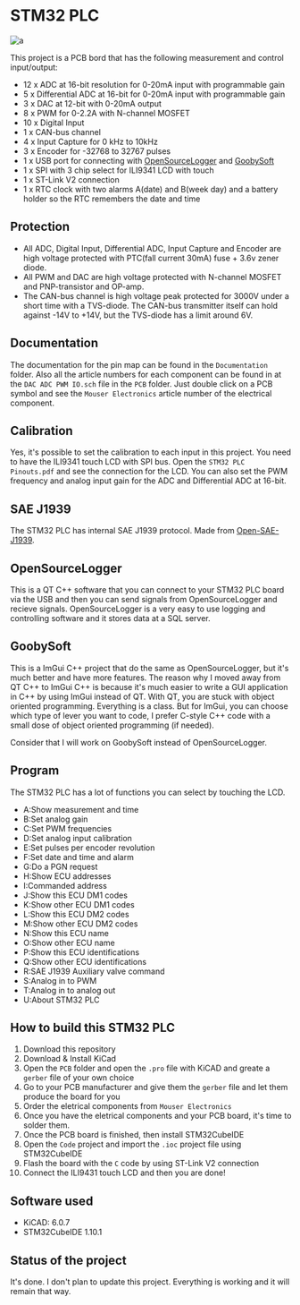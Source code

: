 # STM32 PLC

![a](https://raw.githubusercontent.com/DanielMartensson/STM32-PLC/main/Documentation/Pinmap.png)

This project is a PCB bord that has the following measurement and control input/output:

 * 12 x ADC at 16-bit resolution for 0-20mA input with programmable gain
 * 5 x Differential ADC at 16-bit for 0-20mA input with programmable gain
 * 3 x DAC at 12-bit with 0-20mA output
 * 8 x PWM for 0-2.2A with N-channel MOSFET
 * 10 x Digital Input
 * 1 x CAN-bus channel
 * 4 x Input Capture for 0 kHz to 10kHz
 * 3 x Encoder for -32768 to 32767 pulses
 * 1 x USB port for connecting with [OpenSourceLogger](https://github.com/DanielMartensson/OpenSourceLogger) and [GoobySoft](https://github.com/DanielMartensson/GoobySoft)
 * 1 x SPI with 3 chip select for ILI9341 LCD with touch
 * 1 x ST-Link V2 connection
 * 1 x RTC clock with two alarms A(date) and B(week day) and a battery holder so the RTC remembers the date and time

## Protection 
 * All ADC, Digital Input, Differential ADC, Input Capture and Encoder are high voltage protected with PTC(fall current 30mA) fuse + 3.6v zener diode.
 * All PWM and DAC are high voltage protected with N-channel MOSFET and PNP-transistor and OP-amp. 
 * The CAN-bus channel is high voltage peak protected for 3000V under a short time with a TVS-diode. The CAN-bus transmitter itself can hold against -14V to +14V, but the TVS-diode has a limit around 6V. 

## Documentation
The documentation for the pin map can be found in the `Documentation` folder. Also all the article numbers for each component can be found in at the `DAC ADC PWM IO.sch` file in the `PCB` folder. Just double click on a PCB symbol and see the `Mouser Electronics` article number of the electrical component. 

## Calibration
Yes, it's possible to set the calibration to each input in this project. You need to have the ILI9341 touch LCD with SPI bus. Open the `STM32 PLC Pinouts.pdf` and see the connection for the LCD. You can also set the PWM frequency and analog input gain for the ADC and Differential ADC at 16-bit. 

## SAE J1939
The STM32 PLC has internal SAE J1939 protocol. Made from [Open-SAE-J1939](https://github.com/DanielMartensson/Open-SAE-J1939).

## OpenSourceLogger
This is a QT C++ software that you can connect to your STM32 PLC board via the USB and then you can send signals from OpenSourceLogger and recieve signals.
OpenSourceLogger is a very easy to use logging and controlling software and it stores data at a SQL server. 

## GoobySoft
This is a ImGui C++ project that do the same as OpenSourceLogger, but it's much better and have more features. The reason why I moved away from QT C++ to ImGui C++ is because
it's much easier to write a GUI application in C++ by using ImGui instead of QT. With QT, you are stuck with object oriented programming. Everything is a class. 
But for ImGui, you can choose which type of lever you want to code, I prefer C-style C++ code with a small dose of object oriented programming (if needed). 

Consider that I will work on GoobySoft instead of OpenSourceLogger.

## Program 
The STM32 PLC has a lot of functions you can select by touching the LCD. 

 * A:Show measurement and time
 * B:Set analog gain
 * C:Set PWM frequencies
 * D:Set analog input calibration
 * E:Set pulses per encoder revolution
 * F:Set date and time and alarm
 * G:Do a PGN request
 * H:Show ECU addresses
 * I:Commanded address
 * J:Show this ECU DM1 codes
 * K:Show other ECU DM1 codes
 * L:Show this ECU DM2 codes
 * M:Show other ECU DM2 codes
 * N:Show this ECU name
 * O:Show other ECU name
 * P:Show this ECU identifications
 * Q:Show other ECU identifications
 * R:SAE J1939 Auxiliary valve command
 * S:Analog in to PWM
 * T:Analog in to analog out
 * U:About STM32 PLC

## How to build this STM32 PLC

 1. Download this repository
 2. Download & Install KiCad
 3. Open the `PCB` folder and open the `.pro` file with KiCAD and greate a `gerber` file of your own choice
 4. Go to your PCB manufacturer and give them the `gerber` file and let them produce the board for you
 5. Order the eletrical components from `Mouser Electronics`
 6. Once you have the eletrical components and your PCB board, it's time to solder them.
 7. Once the PCB board is finished, then install STM32CubeIDE
 8. Open the `Code` project and import the `.ioc` project file using STM32CubeIDE
 9. Flash the board with the `C` code by using ST-Link V2 connection
 10. Connect the ILI9431 touch LCD and then you are done!

## Software used

 * KiCAD: 6.0.7
 * STM32CubeIDE 1.10.1

## Status of the project
It's done. I don't plan to update this project. Everything is working and it will remain that way.
